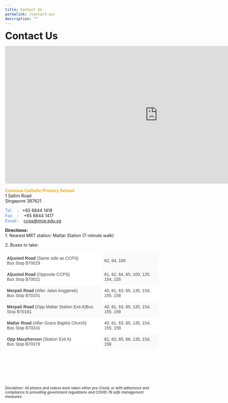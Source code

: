 ```yaml
---
title: Contact Us
permalink: /contact-us/
description: ""
---
```

<b><font size="6">Contact Us</font></b>


<iframe loading="lazy" allowfullscreen="" style="border:0;" height="450" width="1000" src="https://www.google.com/maps/embed?pb=!1m18!1m12!1m3!1d3988.749421973244!2d103.8795856152799!3d1.3262914620188453!2m3!1f0!2f0!3f0!3m2!1i1024!2i768!4f13.1!3m3!1m2!1s0x31da1788266d1321%3A0x73898133b2415512!2sCanossa%20Catholic%20Primary%20School!5e0!3m2!1sen!2ssg!4v1664181438865!5m2!1sen!2ssg"></iframe>


<b><font color="#eeac0d">Canossa Catholic Primary School</font></b>
<br>
1 Sallim Road<br>
Singapore 387621

  

<b><font color="#7daadf">Tel&nbsp; &nbsp; &nbsp; :</font></b>&nbsp;&nbsp;&nbsp;+65 6844 1418<br>
<b><font color="#7daadf">Fax&nbsp; &nbsp; &nbsp;:</font></b>&nbsp;&nbsp;&nbsp; +65 6844 1417<br>
<b><font color="#7daadf">Email&nbsp;:</font></b>&nbsp;&nbsp;&nbsp; <a href="mailto:ccps@moe.edu.sg">ccps@moe.edu.sg</a>

  

**Directions:**<br>
1\. Nearest MRT station: Mattar Station (7-minute walk)&nbsp;

  

2\. Buses to take:

<table class="tg" style="border-collapse:collapse;border-spacing:0"><thead><tr><th style="background-color:#FFF;border-color:#ffffff;border-style:solid;border-width:1px;color:#454545;font-family:Arial, sans-serif;font-size:14px;font-weight:normal;overflow:hidden;padding:10px 5px;text-align:left;vertical-align:top;word-break:normal"><span style="font-weight:bold">Aljunied Road</span> (Same side as CCPS)<br>Bus Stop B70029</th><th style="background-color:#FAFAFA;border-color:#ffffff;border-style:solid;border-width:1px;color:#454545;font-family:Arial, sans-serif;font-size:14px;font-weight:normal;overflow:hidden;padding:10px 5px;text-align:left;vertical-align:middle;word-break:normal"><span style="color:#454545;background-color:#FAFAFA"> 62, 64, 100</span></th></tr></thead><tbody><tr><td style="background-color:#FFF;border-color:#ffffff;border-style:solid;border-width:1px;color:#454545;font-family:Arial, sans-serif;font-size:14px;overflow:hidden;padding:10px 5px;text-align:left;vertical-align:top;word-break:normal"><span style="font-weight:bold">Aljunied Road</span> (Opposite CCPS)<br>Bus Stop B70021</td><td style="background-color:#FAFAFA;border-color:#ffffff;border-style:solid;border-width:1px;color:#454545;font-family:Arial, sans-serif;font-size:14px;overflow:hidden;padding:10px 5px;text-align:left;vertical-align:middle;word-break:normal"><span style="color:#454545;background-color:#FAFAFA"> 61, 62, 64, 65, 100, 135, 154, 155</span></td></tr><tr><td style="background-color:#FAFAFA;border-color:#ffffff;border-style:solid;border-width:1px;color:#454545;font-family:Arial, sans-serif;font-size:14px;overflow:hidden;padding:10px 5px;text-align:left;vertical-align:top;word-break:normal"><span style="font-weight:bold">Merpati Road</span> (<span style="background-color:#FFF">After Jalan Anggerek)</span><br><span style="background-color:#FFF">Bus Stop B70151</span></td><td style="background-color:#FFF;border-color:#ffffff;border-style:solid;border-width:1px;color:#454545;font-family:Arial, sans-serif;font-size:14px;overflow:hidden;padding:10px 5px;text-align:left;vertical-align:top;word-break:normal"><span style="background-color:#FFF">40, 61, 63, 65, 135, 154, 155, 158</span><span style="color:#454545;background-color:#FAFAFA"> </span></td></tr><tr><td style="background-color:#FAFAFA;border-color:#ffffff;border-style:solid;border-width:1px;color:#454545;font-family:Arial, sans-serif;font-size:14px;overflow:hidden;padding:10px 5px;text-align:left;vertical-align:top;word-break:normal"><span style="font-weight:bold">Merpati Road</span> (Opp Mattar Station Exit A)<span style="background-color:#FFF">Bus Stop </span>B70161</td><td style="background-color:#FAFAFA;border-color:#ffffff;border-style:solid;border-width:1px;color:#454545;font-family:Arial, sans-serif;font-size:14px;overflow:hidden;padding:10px 5px;text-align:left;vertical-align:middle;word-break:normal"><span style="color:#454545;background-color:#FAFAFA"> 40, 61, 63, 65, 135, 154, 155, 158</span></td></tr><tr><td style="background-color:#FFF;border-color:#ffffff;border-style:solid;border-width:1px;color:#454545;font-family:Arial, sans-serif;font-size:14px;overflow:hidden;padding:10px 5px;text-align:left;vertical-align:top;word-break:normal"><span style="font-weight:bold">Mattar Road</span> (<span style="background-color:#FFF">After Grace Baptist Church)</span><br>Bus Stop B70241</td><td style="background-color:#FFF;border-color:#ffffff;border-style:solid;border-width:1px;color:#454545;font-family:Arial, sans-serif;font-size:14px;overflow:hidden;padding:10px 5px;text-align:left;vertical-align:top;word-break:normal"><span style="background-color:#FFF">40, 61, 63, 65, 135, 154, 155, 158</span><br></td></tr><tr><td style="background-color:#FFF;border-color:#ffffff;border-style:solid;border-width:1px;color:#454545;font-family:Arial, sans-serif;font-size:14px;overflow:hidden;padding:10px 5px;text-align:left;vertical-align:top;word-break:normal"><span style="font-weight:bold">Opp Macpherson</span> (Station Exit A) <br>Bus Stop B70379</td><td style="background-color:#FAFAFA;border-color:#ffffff;border-style:solid;border-width:1px;color:#454545;font-family:Arial, sans-serif;font-size:14px;overflow:hidden;padding:10px 5px;text-align:left;vertical-align:middle;word-break:normal"><span style="color:#454545;background-color:#FAFAFA"> 61, 63, 65, 66, 135, 154, 158</span></td></tr></tbody></table>


<br><br><br><br><br><br>
<sup>_Disclaimer: All photos and videos were taken either pre-Covid, or with adherence and compliance to prevailing government regulations and COVID-19 safe management measures._</sup>